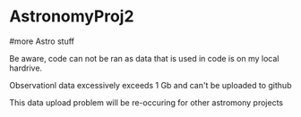 # AstronomyProj2

#more Astro stuff

Be aware, code can not be ran as data that is used in code is on my local hardrive.

Observationl data excessively exceeds 1 Gb and can't be uploaded to github

This data upload problem will be re-occuring for other astromony projects
